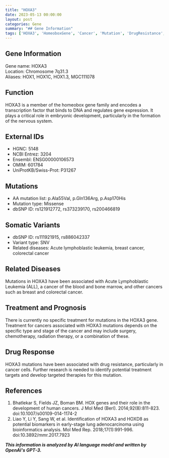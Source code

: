 ```yaml
---
title: "HOXA3"
date: 2023-05-13 00:00:00
layout: post
categories: Gene
summary: "## Gene Information"
tags: ['HOXA3', 'HomeoboxGene', 'Cancer', 'Mutation', 'DrugResistance', 'TranscriptionFactor', 'EmbryonicDevelopment', 'Biomarkers']
---
```


## Gene Information

Gene name: HOXA3  
Location: Chromosome 7q31.3  
Aliases: HOX1, HOX1C, HOX1.3, MGC111078

## Function

HOXA3 is a member of the homeobox gene family and encodes a transcription factor that binds to DNA and regulates gene expression. It plays a critical role in embryonic development, particularly in the formation of the nervous system.

## External IDs

- HGNC: 5148
- NCBI Entrez: 3204
- Ensembl: ENSG00000106573
- OMIM: 601784
- UniProtKB/Swiss-Prot: P31267

## Mutations

- AA mutation list: p.Ala55Val, p.Gln136Arg, p.Asp170His
- Mutation type: Missense
- dbSNP ID: rs121912772, rs373239170, rs200466819

## Somatic Variants

- dbSNP ID: rs111921915, rs886042337
- Variant type: SNV
- Related diseases: Acute lymphoblastic leukemia, breast cancer, colorectal cancer

## Related Diseases

Mutations in HOXA3 have been associated with Acute Lymphoblastic Leukemia (ALL), a cancer of the blood and bone marrow, and other cancers such as breast and colorectal cancer.

## Treatment and Prognosis

There is currently no specific treatment for mutations in the HOXA3 gene. Treatment for cancers associated with HOXA3 mutations depends on the specific type and stage of the cancer and may include surgery, chemotherapy, radiation therapy, or a combination of these.

## Drug Response

HOXA3 mutations have been associated with drug resistance, particularly in cancer cells. Further research is needed to identify potential treatment targets and develop targeted therapies for this mutation.

## References

1. Bhatlekar S, Fields JZ, Boman BM. HOX genes and their role in the development of human cancers. J Mol Med (Berl). 2014;92(8):811-823. doi:10.1007/s00109-014-1174-2
2. Liao Y, Li Y, Sang W, et al. Identification of HOXA3 and HOXD8 as potential biomarkers in early-stage lung adenocarcinoma using bioinformatics analysis. Mol Med Rep. 2018;17(1):991-996. doi:10.3892/mmr.2017.7923

**_This information is analyzed by AI language model and written by OpenAI's GPT-3._**